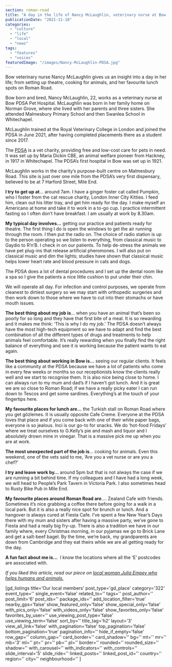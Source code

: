 ```yaml
---
section: roman-road
title: "A day in the life of Nancy McLaughlin, veterinary nurse at Bow PDSA Pet Hospital"
publicationDate: "2021-11-18"
categories: 
  - "culture"
  - "life"
  - "local"
  - "news"
tags: 
  - "features"
  - "voices"
featuredImage: "/images/Nancy-McLaughlin-PDSA.jpg"
---
```


Bow veterinary nurse Nancy McLaughlin gives us an insight into a day in her life; from setting up theatre, cooking for animals, and her favourite lunch spots on Roman Road.

Bow born and bred, Nancy McLaughlin, 22, works as a veterinary nurse at Bow PDSA Pet Hospital. McLaughlin was born in her family home on Norman Grove, where she lived with her parents and three sisters. She attended Malmesbury Primary School and then Swanlea School in Whitechapel.

McLaughlin trained at the Royal Veterinary College in London and joined the PDSA in June 2021, after having completed placements there as a student since 2017. 

The [PDSA](https://www.pdsa.org.uk/) is a vet charity, providing free and low-cost care for pets in need. It was set up by Maria Dickin CBE, an animal welfare pioneer from Hackney, in 1917 in Whitechapel. The PDSA’s first hospital in Bow was set up in 1921. 

McLaughlin works in the charity’s purpose-built centre on Malmesbury Road. This site is just over one mile from the PDSA’s very first dispensary, believed to be at 7 Harford Street, Mile End.

**I try to get up at**... around 7am. I have a ginger foster cat called Pumpkin, who I foster from the cat rescue charity, London Inner City Kitties. I feed him, clean out his litter tray, and get him ready for the day. I make myself an Americano at home and take it to work in a to-go cup. I practice intermittent fasting so I often don’t have breakfast. I am usually at work by 8.30am. 

**My typical day involves...** getting our practice and patients ready for theatre. The first thing I do is open the windows to get the air running through the room. I then put the radio on. The choice of radio station is up to the person operating so we listen to everything, from classical music to Gaydio to R’n’B. I check in on our patients. To help de-stress the animals we have pet plug-ins that release artificial pheromones. I will also put on classical music and dim the lights; studies have shown that classical music helps lower heart rate and blood pressure in cats and dogs. 

The PDSA does a lot of dental procedures and I set up the dental room like a spa so I give the patients a nice little cushion to put under their chin. 

We will operate all day. For infection and control purposes, we operate from cleanest to dirtiest surgery so we may start with orthopedic surgeries and then work down to those where we have to cut into their stomachs or have mouth issues. 

**The best thing about my job is**… when you have an animal that’s been so poorly for so long and they have that first bite of a meal. It is so rewarding and it makes me think: ‘This is why I do my job.’ The PDSA doesn’t always have the most high-tech equipment so we have to adapt and find the best combination of all the different types of drugs and treatments to help animals feel comfortable. It’s really rewarding when you finally find the right balance of everything and see it is working because the patient wants to eat again.

**The best thing about working in Bow is…** seeing our regular clients. It feels like a community at the PDSA because we have a lot of patients who come in every few weeks or months so our receptionists know the clients really well and we start to recognise them. It is also nice being close to home. I can always run to my mum and dad’s if I haven’t got lunch. And it is great we are so close to Roman Road; if we have a really picky eater I can run down to Tescos and get some sardines. Everything’s at the touch of your fingertips here. 

**My favourite places for lunch are…** the Turkish stall on Roman Road where you get gözlemes. It is usually opposite Cafe Creme. Everyone at the PDSA loves that place and if you come back with one of their white paper bags, everyone is so jealous. Inci is our go-to for snacks. We do ‘hot-food Fridays’ where we treat ourselves to G.Kelly’s pie and mash and liquor and I absolutely drown mine in vinegar. That is a massive pick me up when you are at work. 

**The most unexpected part of the job is**… cooking for animals. Even this weekend, one of the vets said to me, ‘Are you a vet nurse or are you a chef?’ 

**I try and leave work by…** around 5pm but that is not always the case if we are running a bit behind time. If my colleagues and I have had a long week, we will head to People’s Park Tavern in Victoria Park. I also sometimes head to Rusty Bike Pub in Mile End.

**My favourite places around Roman Road are**…. Zealand Cafe with friends. Sometimes it’s nice grabbing a coffee there before going for a walk in a local park. But it is also a really nice spot for brunch or lunch. And a hangover is always cured at Fiesta Cafe. I’ve spent a few New Year’s Days there with my mum and sisters after having a massive party, we’ve gone to Fiesta and had a really big fry-up. There is also a tradition we have in our family where, every Christmas morning, in our pyjamas we go to Brick Lane and get a salt-beef bagel. By the time, we’re back, my grandparents are down from Cambridge and they eat theirs while we are all getting ready for the day.  

**A fun fact about me is…**  I know the locations where all the ‘E’ postcodes are associated with.

_If you liked this article, read our piece on [local woman Julia Empey who helps humans and animals.](https://romanroadlondon.com/globe-osteopathy-clinic-julia-empey/)_

\[gd\_listings title='Our local members' post\_type='gd\_place' category='322' event\_type='' single\_event='false' related\_to='' tags='' post\_author='' post\_limit='6' post\_ids='' package\_ids='' add\_location\_filter='true' nearby\_gps='false' show\_featured\_only='false' show\_special\_only='false' with\_pics\_only='false' with\_videos\_only='false' show\_favorites\_only='false' favorites\_by\_user='' use\_viewing\_post\_type='false' use\_viewing\_term='false' sort\_by='' title\_tag='h2' layout='3' view\_all\_link='false' with\_pagination='false' top\_pagination='false' bottom\_pagination='true' pagination\_info='' hide\_if\_empty='false' row\_gap='' column\_gap='' card\_border='' card\_shadow='' bg='' mt='' mr='' mb='3' ml='' pt='' pr='' pb='' pl='' border='' rounded='' rounded\_size='' shadow='' with\_carousel='' with\_indicators='' with\_controls='' slide\_interval='5' slide\_ride='' linked\_posts='' linked\_post\_id='' country='' region='' city='' neighbourhood='' \]
